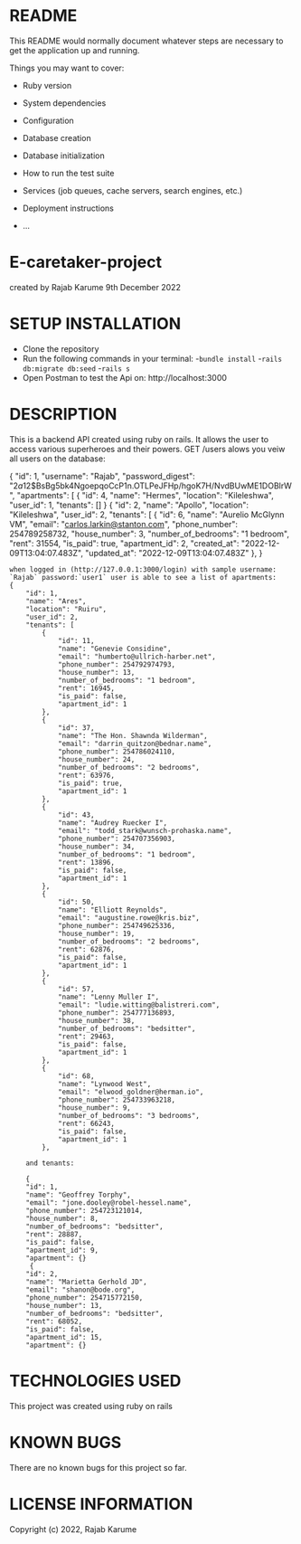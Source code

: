 # README

This README would normally document whatever steps are necessary to get the
application up and running.

Things you may want to cover:

* Ruby version

* System dependencies

* Configuration

* Database creation

* Database initialization

* How to run the test suite

* Services (job queues, cache servers, search engines, etc.)

* Deployment instructions

* ...
# E-caretaker-project

created by Rajab Karume 9th December 2022

# SETUP INSTALLATION

- Clone the repository
- Run the following commands in your terminal:
    -`bundle install`
    -`rails db:migrate db:seed`
    -`rails s`
- Open Postman to test the Api on: http://localhost:3000


# DESCRIPTION

This is a backend API created using ruby on rails. It allows the user to access various superheroes and their powers.
GET /users alows you veiw all users on the database:

  {
        "id": 1,
        "username": "Rajab",
        "password_digest": "$2a$12$BsBg5bk4NgoepqoCcP1n.OTLPeJFHp/hgoK7H/NvdBUwME1DOBlrW",
        "apartments": [
            {
                "id": 4,
                "name": "Hermes",
                "location": "Kileleshwa",
                "user_id": 1,
                "tenants": []
    }
     {
                "id": 2,
                "name": "Apollo",
                "location": "Kileleshwa",
                "user_id": 2,
                "tenants": [
                    {
                        "id": 6,
                        "name": "Aurelio McGlynn VM",
                        "email": "carlos.larkin@stanton.com",
                        "phone_number": 254789258732,
                        "house_number": 3,
                        "number_of_bedrooms": "1 bedroom",
                        "rent": 31554,
                        "is_paid": true,
                        "apartment_id": 2,
                        "created_at": "2022-12-09T13:04:07.483Z",
                        "updated_at": "2022-12-09T13:04:07.483Z"
                    },
    }

    when logged in (http://127.0.0.1:3000/login) with sample username: `Rajab` password:`user1` user is able to see a list of apartments:
    {
        "id": 1,
        "name": "Ares",
        "location": "Ruiru",
        "user_id": 2,
        "tenants": [
            {
                "id": 11,
                "name": "Genevie Considine",
                "email": "humberto@ullrich-harber.net",
                "phone_number": 254792974793,
                "house_number": 13,
                "number_of_bedrooms": "1 bedroom",
                "rent": 16945,
                "is_paid": false,
                "apartment_id": 1
            },
            {
                "id": 37,
                "name": "The Hon. Shawnda Wilderman",
                "email": "darrin_quitzon@bednar.name",
                "phone_number": 254786024110,
                "house_number": 24,
                "number_of_bedrooms": "2 bedrooms",
                "rent": 63976,
                "is_paid": true,
                "apartment_id": 1
            },
            {
                "id": 43,
                "name": "Audrey Ruecker I",
                "email": "todd_stark@wunsch-prohaska.name",
                "phone_number": 254707356903,
                "house_number": 34,
                "number_of_bedrooms": "1 bedroom",
                "rent": 13896,
                "is_paid": false,
                "apartment_id": 1
            },
            {
                "id": 50,
                "name": "Elliott Reynolds",
                "email": "augustine.rowe@kris.biz",
                "phone_number": 254749625336,
                "house_number": 19,
                "number_of_bedrooms": "2 bedrooms",
                "rent": 62876,
                "is_paid": false,
                "apartment_id": 1
            },
            {
                "id": 57,
                "name": "Lenny Muller I",
                "email": "ludie.witting@balistreri.com",
                "phone_number": 254777136893,
                "house_number": 38,
                "number_of_bedrooms": "bedsitter",
                "rent": 29463,
                "is_paid": false,
                "apartment_id": 1
            },
            {
                "id": 68,
                "name": "Lynwood West",
                "email": "elwood_goldner@herman.io",
                "phone_number": 254733963218,
                "house_number": 9,
                "number_of_bedrooms": "3 bedrooms",
                "rent": 66243,
                "is_paid": false,
                "apartment_id": 1
            },

        and tenants:

        {
        "id": 1,
        "name": "Geoffrey Torphy",
        "email": "jone.dooley@robel-hessel.name",
        "phone_number": 254723121014,
        "house_number": 8,
        "number_of_bedrooms": "bedsitter",
        "rent": 28887,
        "is_paid": false,
        "apartment_id": 9,
        "apartment": {}
         {
        "id": 2,
        "name": "Marietta Gerhold JD",
        "email": "shanon@bode.org",
        "phone_number": 254715772150,
        "house_number": 13,
        "number_of_bedrooms": "bedsitter",
        "rent": 68052,
        "is_paid": false,
        "apartment_id": 15,
        "apartment": {}

# TECHNOLOGIES USED

This project was created using ruby on rails

# KNOWN BUGS

There are no known bugs for this project so far.

# LICENSE INFORMATION

Copyright (c) 2022, Rajab Karume





